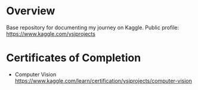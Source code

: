 # Overview
Base repository for documenting my journey on Kaggle. Public profile: https://www.kaggle.com/ysjprojects

# Certificates of Completion
- Computer Vision https://www.kaggle.com/learn/certification/ysjprojects/computer-vision
